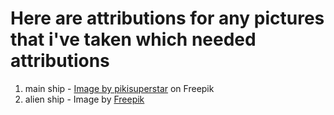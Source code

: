 # Here are attributions for any pictures that i've taken which needed attributions

1. main ship - <a href="https://www.freepik.com/free-vector/flat-design-blimp-illustration_28383804.htm#query=starship%20bmp&position=25&from_view=search&track=ais#position=25&query=starship%20bmp">Image by pikisuperstar</a> on Freepik
2. alien ship - Image by <a href="https://www.freepik.com/free-vector/ufo-abduction-concept-with-flat-design_2975431.htm#query=alien%20starship&position=10&from_view=search&track=ais">Freepik</a>
